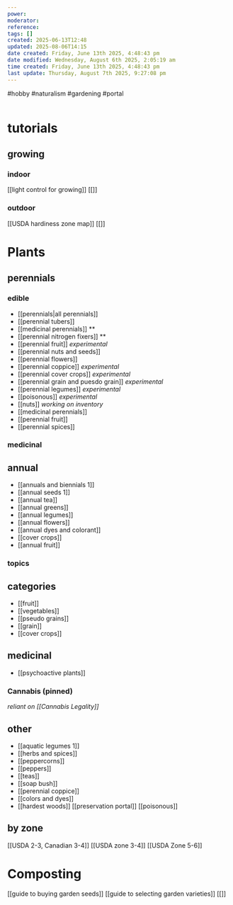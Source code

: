 ```yaml
---
power: 
moderator: 
reference: 
tags: []
created: 2025-06-13T12:48
updated: 2025-08-06T14:15
date created: Friday, June 13th 2025, 4:48:43 pm
date modified: Wednesday, August 6th 2025, 2:05:19 am
time created: Friday, June 13th 2025, 4:48:43 pm
last update: Thursday, August 7th 2025, 9:27:08 pm
---
```

#hobby #naturalism #gardening #portal 

```table-of-contents
```
# tutorials
## growing

### indoor
[[light control for growing]]
[[]]

### outdoor
[[USDA hardiness zone map]]
[[]]


# Plants

## perennials

### edible
- [[perennials|all perennials]] 
- [[perennial tubers]] 
- [[medicinal perennials]] **
- [[perennial nitrogen fixers]] **
- [[perennial fruit]] *experimental*
- [[perennial nuts and seeds]] 
- [[perennial flowers]]
- [[perennial coppice]] *experimental*
- [[perennial cover crops]] *experimental*
- [[perennial grain and puesdo grain]] *experimental*
- [[perennial legumes]] *experimental*
- [[poisonous]] *experimental*
- [[nuts]] *working on inventory*
- [[medicinal perennials]]
- [[perennial fruit]]
- [[perennial spices]]

### medicinal
## annual
- [[annuals and biennials 1]]
- [[annual seeds 1]]
- [[annual tea]]
- [[annual greens]]
- [[annual legumes]]
- [[annual flowers]]
- [[annual dyes and colorant]]
- [[cover crops]]
- [[annual fruit]]
### topics

## categories
- [[fruit]]
- [[vegetables]]
- [[pseudo grains]]
- [[grain]]
- [[cover crops]]
## medicinal
- [[psychoactive plants]]
### Cannabis (pinned)
*reliant on [[Cannabis Legality]]*
## other
- [[aquatic legumes 1]]
- [[herbs and spices]]
- [[peppercorns]]
- [[peppers]]
- [[teas]]
- [[soap bush]]
- [[perennial coppice]]
- [[colors and dyes]]
- [[hardest woods]]
[[preservation portal]]
[[poisonous]]

## by zone
[[USDA 2-3, Canadian 3-4]]
[[USDA zone 3-4]]
[[USDA Zone 5-6]]
# Composting
[[guide to buying garden seeds]]
[[guide to selecting garden varieties]]
[[]]